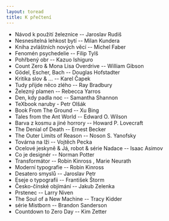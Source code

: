 ```yaml
---
layout: toread
title: K přečtení
---
```


- Návod k použití železnice -- Jaroslav Rudiš 
- Nesnesitelná lehkost bytí -- Milan Kundera
- Kniha zvláštních nových věcí -- Michel Faber 
- Fenomén psychedelie -- Filip Tylš 
- Pohřbený obr -- Kazuo Ishiguro
- Count Zero & Mona Lisa Overdrive -- William Gibson
- Gödel, Escher, Bach -- Douglas Hofstadter
- Kritika slov & ... -- Karel Čapek
- Tudy přijde něco zlého -- Ray Bradbury
- Železný plamen -- Rebecca Yarros
- Den, kdy padla noc -- Samantha Shannon
- TeXbook naruby - Petr Olšák
- Book From The Ground -- Xu Bing
- Tales from the Ant World -- Edward O. Wilson
- Barva z kosmu a jiné horrory -- Howard P. Lovecraft
- The Denial of Death -- Ernest Becker
- The Outer Limits of Reason -- Noson S. Yanofsky
- Továrna na lži -- Vojtěch Pecka
- Ocelové jeskyně & Já, robot & série Nadace -- Isaac Asimov
- Co je designér -- Norman Potter
- Transformátor -- Robin Kinross , Marie Neurath
- Moderní typografie -- Robin Kinross
- Desatero smyslů -- Jaroslav Petr
- Eseje o typografii -- František Štorm
- Česko-čínské objímání -- Jakub Zelenka
- Prstenec -- Larry Niven
- The Soul of a New Machine -- Tracy Kidder
- série Mistborn -- Brandon Sanderson
- Countdown to Zero Day -- Kim Zetter
